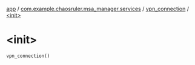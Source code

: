 [app](../../index.md) / [com.example.chaosruler.msa_manager.services](../index.md) / [vpn_connection](index.md) / [&lt;init&gt;](.)

# &lt;init&gt;

`vpn_connection()`